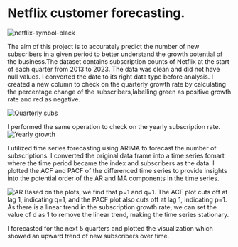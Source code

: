 # Netflix customer forecasting.
![netflix-symbol-black](https://github.com/Kamuthuj/Netflix-customer-forecasting/assets/121629618/0016c78e-5650-4fdf-88f4-6bcc716574b3)

The aim of this project is to accurately predict the number of new subscribers in a given period to better understand the growth potential of the business.The dataset contains subscription counts of Netflix at the start of each quarter from 2013 to 2023. The data was clean and did not have null values. I converted the date to its right data type before analysis. I created a new column to check on the quarterly growth rate by calculating the percentage change of the subscribers,labelling green as positive growth rate and red as negative.

![Quarterly subs](https://github.com/Kamuthuj/Netflix-customer-forecasting/assets/121629618/9a1970bd-e6ea-4b9a-a823-e12943ca5327)

I performed the same operation to check on the yearly subscription rate.
![Yearly growth](https://github.com/Kamuthuj/Netflix-customer-forecasting/assets/121629618/6750e9e7-3429-4b64-8d14-d4c869a1d5f2)

I utilized time series forecasting using ARIMA to forecast the number of subscriptions. I converted the original data frame into a time series fomart where the time period became the index and subscribers as the data. I plotted the ACF and PACF of the differenced time series to provide insights into the potential order of the AR and MA components in the time series.

![AR](https://github.com/Kamuthuj/Netflix-customer-forecasting/assets/121629618/bacdf252-a3b5-49dd-9120-92fe9c0e3cfa)
Based on the plots, we find that p=1 and q=1. The ACF plot cuts off at lag 1, indicating q=1, and the PACF plot also cuts off at lag 1, indicating p=1. As there is a linear trend in the subscription growth rate, we can set the value of d as 1 to remove the linear trend, making the time series stationary.

I forecasted for the next 5 quarters and plotted the visualization which showed an upward trend of new subscribers over time.



